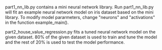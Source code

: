 part1_nn_lib.py contains a mini neural network library. Run part1_nn_lib.py will fit an example neural network model on iris dataset based on the mini library. To modify model pararmeters, change "neurons" and "activations" in the function example_main().

part2_house_value_regression.py fits a tuned neural network model on the given dataset. 80% of the given dataset is used to train and tune the model and the rest of 20% is used to test the model performance. 
